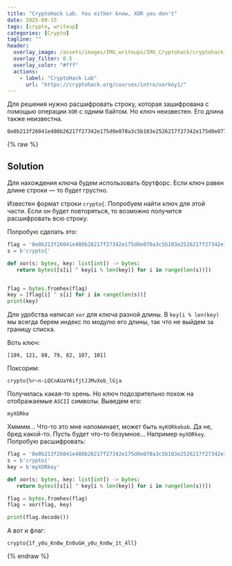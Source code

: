 ```yaml
---
title: "CryptoHack Lab. You either know, XOR you don't"
date: 2025-09-15
tags: [crypto, writeup]  
categories: [Crypto]
tagline: ""
header:
  overlay_image: /assets/images/IMG_writeups/IMG_Cryptohack/cryptohack_logo.webp
  overlay_filter: 0.5 
  overlay_color: "#fff"
  actions:
    - label: "СryptoHack Lab"
      url: "https://cryptohack.org/courses/intro/xorkey1/"
---
```

Для решения нужно расшифровать строку, которая зашифрована с помощью операции `XOR` с одним байтом. Но ключ неизвестен. Его длина также неизвестна.

```
0e0b213f26041e480b26217f27342e175d0e070a3c5b103e2526217f27342e175d0e077e263451150104
```
{% raw %}

## Solution

Для нахождения ключа будем использовать брутфорс. Если ключ равен длине строки — то будет грустно.

Известен формат строки `crypto{`. Попробуем найти ключ для этой части. Если он будет повторяться, то возможно получится расшифровать всю строку.

Попробую сделать это:

```python
flag = '0e0b213f26041e480b26217f27342e175d0e070a3c5b103e2526217f27342e175d0e077e263451150104'
s = b'crypto{'

def xor(s: bytes, key: list[int]) -> bytes:
   return bytes([s[i] ^ key[i % len(key)] for i in range(len(s))])


flag = bytes.fromhex(flag)
key = [flag[i] ^ s[i] for i in range(len(s))]
print(key)
```

Для удобства написал `xor` для ключа разной длины. В `key[i % len(key)` мы всегда берем индекс по модулю его длины, так что не выйдем за границу списка.

Воть ключ:

```
[109, 121, 88, 79, 82, 107, 101]
```

Поксорим:

```
crypto{%r~n-LQCnAUaY6ifjtJJMvXeb_lGja
```

Получилась какая-то хрень. Но ключ подозрительно похож на отображаемые `ASCII` символы. Выведем его:

```
myXORke
```

Хмммм... Что-то это мне напоминает, может быть `myKORkebab`. Да не, бред какой-то. Пусть будет что-то безумное... Например `myXORkey`. Попробую расшифровать:

```python
flag = '0e0b213f26041e480b26217f27342e175d0e070a3c5b103e2526217f27342e175d0e077e263451150104'
s = b'crypto{'
key = b'myXORkey'

def xor(s: bytes, key: list[int]) -> bytes:
   return bytes([s[i] ^ key[i % len(key)] for i in range(len(s))])

flag = bytes.fromhex(flag)
flag = xor(flag, key)

print(flag.decode())
```

А вот и флаг:

```
crypto{1f_y0u_Kn0w_En0uGH_y0u_Kn0w_1t_4ll}
```
{% endraw %}
